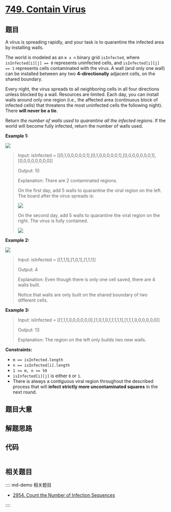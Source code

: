 # [749. Contain Virus](https://leetcode.com/problems/contain-virus)

## 题目

A virus is spreading rapidly, and your task is to quarantine the infected area
by installing walls.

The world is modeled as an `m x n` binary grid `isInfected`, where
`isInfected[i][j] == 0` represents uninfected cells, and `isInfected[i][j] ==
1` represents cells contaminated with the virus. A wall (and only one wall)
can be installed between any two **4-directionally** adjacent cells, on the
shared boundary.

Every night, the virus spreads to all neighboring cells in all four directions
unless blocked by a wall. Resources are limited. Each day, you can install
walls around only one region (i.e., the affected area (continuous block of
infected cells) that threatens the most uninfected cells the following night).
There **will never be a tie**.

Return _the number of walls used to quarantine all the infected regions_. If
the world will become fully infected, return the number of walls used.



**Example 1:**

![](https://assets.leetcode.com/uploads/2021/06/01/virus11-grid.jpg)

> Input: isInfected = [[0,1,0,0,0,0,0,1],[0,1,0,0,0,0,0,1],[0,0,0,0,0,0,0,1],[0,0,0,0,0,0,0,0]]
> 
> Output: 10
> 
> Explanation: There are 2 contaminated regions.
> 
> On the first day, add 5 walls to quarantine the viral region on the left. The board after the virus spreads is:
> 
> ![](https://assets.leetcode.com/uploads/2021/06/01/virus12edited-grid.jpg)
> 
> On the second day, add 5 walls to quarantine the viral region on the right. The virus is fully contained.
> 
> ![](https://assets.leetcode.com/uploads/2021/06/01/virus13edited-grid.jpg)

**Example 2:**

![](https://assets.leetcode.com/uploads/2021/06/01/virus2-grid.jpg)

> Input: isInfected = [[1,1,1],[1,0,1],[1,1,1]]
> 
> Output: 4
> 
> Explanation: Even though there is only one cell saved, there are 4 walls built.
> 
> Notice that walls are only built on the shared boundary of two different cells.

**Example 3:**

> Input: isInfected = [[1,1,1,0,0,0,0,0,0],[1,0,1,0,1,1,1,1,1],[1,1,1,0,0,0,0,0,0]]
> 
> Output: 13
> 
> Explanation: The region on the left only builds two new walls.

**Constraints:**

  * `m == isInfected.length`
  * `n == isInfected[i].length`
  * `1 <= m, n <= 50`
  * `isInfected[i][j]` is either `0` or `1`.
  * There is always a contiguous viral region throughout the described process that will **infect strictly more uncontaminated squares** in the next round.


## 题目大意

## 解题思路

## 代码

```javascript

```

## 相关题目

:::: md-demo 相关题目
- [2954. Count the Number of Infection Sequences](https://leetcode.com/problems/count-the-number-of-infection-sequences)

::::
